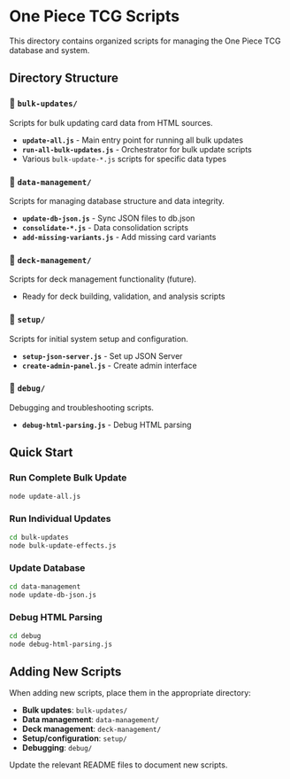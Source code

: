 # One Piece TCG Scripts

This directory contains organized scripts for managing the One Piece TCG database and system.

## Directory Structure

### 📁 `bulk-updates/`
Scripts for bulk updating card data from HTML sources.
- **`update-all.js`** - Main entry point for running all bulk updates
- **`run-all-bulk-updates.js`** - Orchestrator for bulk update scripts
- Various `bulk-update-*.js` scripts for specific data types

### 📁 `data-management/`
Scripts for managing database structure and data integrity.
- **`update-db-json.js`** - Sync JSON files to db.json
- **`consolidate-*.js`** - Data consolidation scripts
- **`add-missing-variants.js`** - Add missing card variants

### 📁 `deck-management/`
Scripts for deck management functionality (future).
- Ready for deck building, validation, and analysis scripts

### 📁 `setup/`
Scripts for initial system setup and configuration.
- **`setup-json-server.js`** - Set up JSON Server
- **`create-admin-panel.js`** - Create admin interface

### 📁 `debug/`
Debugging and troubleshooting scripts.
- **`debug-html-parsing.js`** - Debug HTML parsing

## Quick Start

### Run Complete Bulk Update
```bash
node update-all.js
```

### Run Individual Updates
```bash
cd bulk-updates
node bulk-update-effects.js
```

### Update Database
```bash
cd data-management
node update-db-json.js
```

### Debug HTML Parsing
```bash
cd debug
node debug-html-parsing.js
```

## Adding New Scripts

When adding new scripts, place them in the appropriate directory:
- **Bulk updates**: `bulk-updates/`
- **Data management**: `data-management/`
- **Deck management**: `deck-management/`
- **Setup/configuration**: `setup/`
- **Debugging**: `debug/`

Update the relevant README files to document new scripts.
